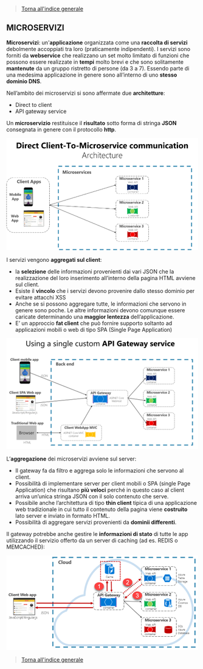 >[Torna all'indice generale](main.md)
## **MICROSERVIZI**

**Microservizi**: un'**applicazione** organizzata come una **raccolta di servizi** debolmente accoppiati tra loro (praticamente indipendenti). I servizi sono forniti da **webservice** che realizzano un set molto limitato di funzioni che possono essere realizzate in **tempi** molto brevi e che sono solitamente **mantenute** da un gruppo ristretto di persone (da 3 a 7). Essendo parte di una medesima applicazione in genere sono all’interno di uno **stesso dominio DNS**. 

Nell’ambito dei microservizi si sono affermate due **architetture**:
-	Direct to client
-	API gateway service

Un **microservizio** restituisce il **risultato** sotto forma di stringa **JSON** consegnata in genere con il protocollo **http**.

 ![directmicro](directmicro.png)
 

I servizi vengono **aggregati sul client**: 
-	la **selezione** delle informazioni provenienti dai vari JSON che la realizzazione del loro inserimento all’interno della pagina HTML avviene sul client.
-	Esiste il **vincolo** che i servizi devono provenire dallo stesso dominio per evitare attacchi XSS
-	Anche se si possono aggregare tutte, le informazioni che servono in genere sono poche.  Le altre informazioni devono comunque essere caricate determinando una **maggior lentezza** dell’applicazione.
-	E’ un approccio **fat client** che può fornire supporto soltanto ad applicazioni mobili o web di tipo SPA (Single Page Application)
 
 ![gatewaymicro](gatewaymicro.png)

L’**aggregazione** dei microservizi avviene sul server:
-	Il gateway fa da filtro e aggrega solo le informazioni che servono al client.
-	Possibilità di implementare server per client mobili o SPA (single Page Application) che risultano **più veloci** perché in questo caso al client arriva un’unica stringa JSON con il solo contenuto che serve.
-	Possibile anche l’architettura di tipo **thin client** tipica di una applicazione web tradizionale in cui tutto il contenuto della pagina viene **costruito** lato server e inviato in formato HTML. 
-	Possibilità di aggregare servizi provenienti da **dominii differenti**.


Il gateway potrebbe anche gestire le **informazioni di stato** di tutte le app utilizzando il servizio offerto da un server di caching (ad es. REDIS o MEMCACHED):

![redis](caching-in-a-cloud-native-app.png)

>[Torna all'indice generale](main.md)
